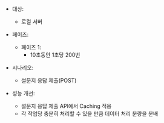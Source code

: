 - 대상:

  - 로컬 서버

- 페이즈:

  - 페이즈 1:
    - 10초동안 1초당 200번

- 시나리오:

  - 설문지 응답 제출(POST)

- 성능 개선:

  - 설문지 응답 제출 API에서 Caching 적용
  - 각 작업당 충분히 처리할 수 있을 만큼 데이터 처리 분량을 분배
